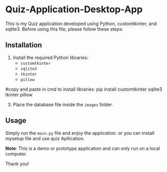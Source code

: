 # Quiz-Application-Desktop-App

This is my Quiz application developed using Python, customtkinter, and sqlite3. Before using this file, please follow these steps:

## Installation

1. Install the required Python libraries:
   - `customtkinter`
   - `sqlite3`
   - `tkinter`
   - `pillow`

  #copy and paste in cmd to install libraries: pip install customtkinter sqlite3 tkinter pillow


3. Place the database file inside the `images` folder.

## Usage

Simply run the `main.py` file and enjoy the application.
or you can install mysetup file and use quiz Apllication.

**Note**: This is a demo or prototype application and can only run on a local computer.

Thank you!
